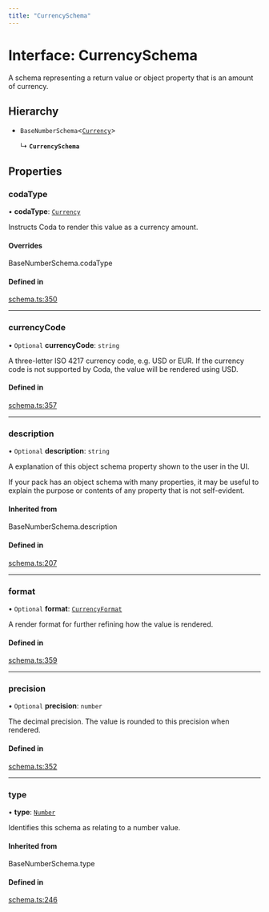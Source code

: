 ```yaml
---
title: "CurrencySchema"
---
```

# Interface: CurrencySchema

A schema representing a return value or object property that is an amount of currency.

## Hierarchy

- `BaseNumberSchema`<[`Currency`](../enums/ValueHintType.md#currency)\>

  ↳ **`CurrencySchema`**

## Properties

### codaType

• **codaType**: [`Currency`](../enums/ValueHintType.md#currency)

Instructs Coda to render this value as a currency amount.

#### Overrides

BaseNumberSchema.codaType

#### Defined in

[schema.ts:350](https://github.com/coda/packs-sdk/blob/main/schema.ts#L350)

___

### currencyCode

• `Optional` **currencyCode**: `string`

A three-letter ISO 4217 currency code, e.g. USD or EUR.
If the currency code is not supported by Coda, the value will be rendered using USD.

#### Defined in

[schema.ts:357](https://github.com/coda/packs-sdk/blob/main/schema.ts#L357)

___

### description

• `Optional` **description**: `string`

A explanation of this object schema property shown to the user in the UI.

If your pack has an object schema with many properties, it may be useful to
explain the purpose or contents of any property that is not self-evident.

#### Inherited from

BaseNumberSchema.description

#### Defined in

[schema.ts:207](https://github.com/coda/packs-sdk/blob/main/schema.ts#L207)

___

### format

• `Optional` **format**: [`CurrencyFormat`](../enums/CurrencyFormat.md)

A render format for further refining how the value is rendered.

#### Defined in

[schema.ts:359](https://github.com/coda/packs-sdk/blob/main/schema.ts#L359)

___

### precision

• `Optional` **precision**: `number`

The decimal precision. The value is rounded to this precision when rendered.

#### Defined in

[schema.ts:352](https://github.com/coda/packs-sdk/blob/main/schema.ts#L352)

___

### type

• **type**: [`Number`](../enums/ValueType.md#number)

Identifies this schema as relating to a number value.

#### Inherited from

BaseNumberSchema.type

#### Defined in

[schema.ts:246](https://github.com/coda/packs-sdk/blob/main/schema.ts#L246)
